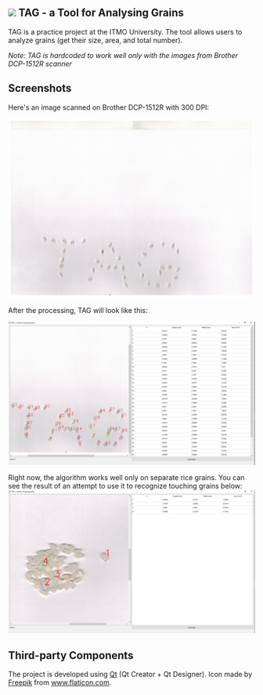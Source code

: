 ## <img src="icons/tag.ico" width="128px"> TAG - a Tool for Analysing Grains 

TAG is a practice project at the ITMO University. The tool allows users to analyze grains (get their size, area, and total number). 

*Note: TAG is hardcoded to work well only with the images from Brother DCP-1512R scanner*

## Screenshots

Here's an image scanned on Brother DCP-1512R with 300 DPI:

![Original Image](images/ex_original.png)

After the processing, TAG will look like this:

![TAG Good Result](images/ex_good_result.png)

Right now, the algorithm works well only on separate rice grains. You can see the result of an attempt to use it to recognize touching grains below:
![TAD Bad Result](images/ex_bad_result.png)

## Third-party Components

The project is developed using [Qt](https://www.qt.io/) (Qt Creator + Qt Designer).
Icon made by [Freepik](https://www.freepik.com/) from www.flaticon.com.
